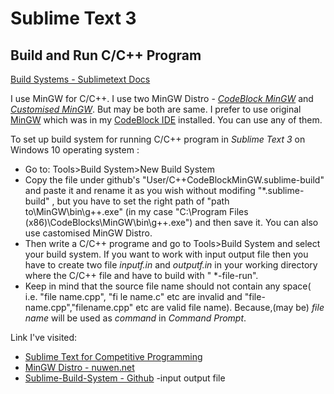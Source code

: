 # Sublime Text 3


## Build and Run C/C++ Program ##
[Build Systems - Sublimetext Docs](https://www.sublimetext.com/docs/3/build_systems.html)

I use MinGW for C/C++. I use two MinGW Distro - *[CodeBlock MinGW](http://www.codeblocks.org/)* and *[Customised MinGW](https://nuwen.net/mingw.html)*. But may be both are same.
I prefer to use original [MinGW](https://mingw-w64.org/doku.php) which was in my [CodeBlock IDE](http://www.codeblocks.org/) installed. You can use any of them.

To set up build system for running C/C++ program in *Sublime Text 3* on Windows 10 operating system :

* Go to: Tools>Build System>New Build System
* Copy the file under github's "User/C++CodeBlockMinGW.sublime-build" and paste it and rename it as you wish without modifing "*.sublime-build" , but you have to set the right path of "path to\\MinGW\\bin\\g++.exe" (in my case "C:\\Program Files (x86)\\CodeBlocks\\MinGW\\bin\\g++.exe") and then save it. You can also use castomised MinGW Distro.
* Then write a C/C++ programe and go to Tools>Build System and select your build system. If you want to work with input output file then you have to create two file *inputf.in* and *outputf.in* in your working directory where the C/C++ file and have to build with " *-file-run".
* Keep in mind that the source file name should not contain any space( i.e. "file name.cpp", "fi le name.c" etc are invalid and "file-name.cpp","filename.cpp" etc are valid file name). Because,(may be) _*file name*_ will be used as _*command*_ in _*Command Prompt*_.


Link I've visited:
* [Sublime Text for Competitive Programming](http://ketangupta.in/blog/competitive/sublimetext/2016/06/28/sublime-text-competitive-programming/)
* [MinGW Distro - nuwen.net](https://nuwen.net/mingw.html)
* [Sublime-Build-System - Github](https://github.com/shikharkunal99/Sublime-Build-System) -input output file
